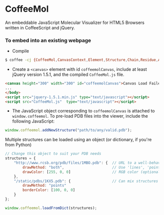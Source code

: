 CoffeeMol
=========

An embeddable JavaScript Molecular Visualizer for HTML5 Browsers written in CoffeeScript and jQuery.

### To embed into an existing webpage
* Compile

```bash
$ coffee -cj {CoffeeMol,CanvasContext,Element,Structure,Chain,Residue,Atom,Selector,main,Viewer}.coffee
```

* Create a `<canvas>` element with id `coffeemolCanvas`, include at least jQuery version 1.5.1, and the compiled `CoffeeMol.js` file.

```html
<canvas height="300" width="300" id="coffeemolCanvas">Canvas Load Failed</canvas>
...
</body>
<script src="jquery-1.5.1.min.js" type="text/javascript"></script>
<script src="CoffeeMol.js"  type="text/javascript"></script>
```

* The JavaScript object corresponding to `coffeemolCanvas` is attached to `window.coffeemol`. To pre-load PDB files into the viewer, include the following JavaScript:

```js
window.coffeemol.addNewStructure("path/to/any/valid.pdb");
```

Multiple structures can be loaded using an object (or dictionary, if you're from Python) 
```js
// Change this object to suit your PDB needs
structures = {
	"http://www.rcsb.org/pdb/files/1MBO.pdb": {  // URL to a well-behaved PDB file
		drawMethod: "both",						 // Use 'lines', 'points', or 'both'
		drawColor: [255, 0, 0]				     // RGB color (optional)
	},
    "/static/pdbs/1KX5.pdb": {					 // Can mix structures and properties
        drawMethod: "points"
		borderColor: [100, 0, 0]
	}
};

window.coffeemol.loadFromDict(structures);
```
